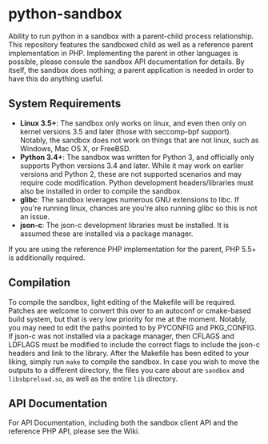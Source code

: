 # python-sandbox
Ability to run python in a sandbox with a parent-child process relationship.
This repository features the sandboxed child as well as a reference parent implementation in PHP.
Implementing the parent in other languages is possible, please consule the sandbox API documentation for details.
By itself, the sandbox does nothing; a parent application is needed in order to have this do anything useful.

## System Requirements
* **Linux 3.5+**: The sandbox only works on linux, and even then only on kernel versions 3.5 and later (those with seccomp-bpf support).
Notably, the sandbox does not work on things that are not linux, such as Windows, Mac OS X, or FreeBSD.
* **Python 3.4+**: The sandbox was written for Python 3, and officially only supports Python versions 3.4 and later.
While it may work on earlier versions and Python 2, these are not supported scenarios and may require code modification.
Python development headers/libraries must also be installed in order to compile the sandbox.
* **glibc**: The sandbox leverages numerous GNU extensions to libc. If you're running linux, chances are you're also running glibc
so this is not an issue.
* **json-c**: The json-c development libraries must be installed. It is assumed these are installed via a package manager.

If you are using the reference PHP implementation for the parent, PHP 5.5+ is additionally required.

## Compilation
To compile the sandbox, light editing of the Makefile will be required. Patches are welcome to convert this over to an
autoconf or cmake-based build system, but that is very low priority for me at the moment. Notably, you may need to edit the paths
pointed to by PYCONFIG and PKG_CONFIG. If json-c was not installed via a package manager, then CFLAGS and LDFLAGS must be modified to
include the correct flags to include the json-c headers and link to the library. After the Makefile has been edited to your liking,
simply run `make` to compile the sandbox. In case you wish to move the outputs to a different directory, the files you care about are
`sandbox` and `libsbpreload.so`, as well as the entire `lib` directory.

## API Documentation
For API Documentation, including both the sandbox client API and the reference PHP API, please see the Wiki.
